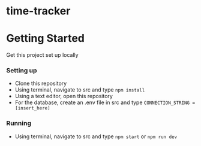 # time-tracker

# Getting Started
Get this project set up locally
### Setting up
* Clone this repository
* Using terminal, navigate to src and type `npm install`
* Using a text editor, open this repository
* For the database, create an .env file in src and type `CONNECTION_STRING = [insert_here]`
### Running
* Using terminal, navigate to src and type `npm start` or `npm run dev`
